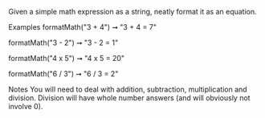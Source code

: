 Given a simple math expression as a string, neatly format it as an equation.

Examples
formatMath("3 + 4") ➞ "3 + 4 = 7"

formatMath("3 - 2") ➞ "3 - 2 = 1"

formatMath("4 x 5") ➞ "4 x 5 = 20"

formatMath("6 / 3") ➞ "6 / 3 = 2"

Notes
You will need to deal with addition, subtraction, multiplication and division.
Division will have whole number answers (and will obviously not involve 0).